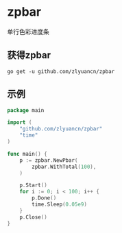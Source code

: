 # zpbar
单行色彩进度条

## 获得zpbar
`go get -u github.com/zlyuancn/zpbar`

## 示例
```go
package main

import (
    "github.com/zlyuancn/zpbar"
    "time"
)

func main() {
    p := zpbar.NewPbar(
        zpbar.WithTotal(100),
    )

    p.Start()
    for i := 0; i < 100; i++ {
        p.Done()
        time.Sleep(0.05e9)
    }
    p.Close()
}
```
